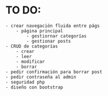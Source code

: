 # TO DO:
	- crear navegación fluida entre págs
		- página principal 
			- gestiornar categorías
			- gestionar posts
	- CRUD de categorías
		- crear
		- leer
		- modificar
		- borrar
	- pedir confirmación para borrar post
	- pedir contraseña al admin
	- seguridad php
	- diseño con bootstrap

